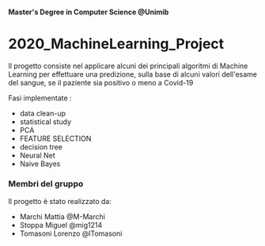 #### Master's Degree in Computer Science @Unimib


# 2020_MachineLearning_Project

Il progetto consiste nel applicare alcuni dei principali algoritmi di Machine Learning per effettuare una predizione, sulla base di alcuni valori dell'esame del sangue, se il paziente sia positivo o meno a Covid-19


Fasi implementate :
- data clean-up
- statistical study
- PCA
- FEATURE SELECTION
- decision tree
- Neural Net
- Naive Bayes



### Membri del gruppo

Il progetto è stato realizzato da:

- Marchi Mattia @M-Marchi
- Stoppa Miguel @mig1214
- Tomasoni Lorenzo @lTomasoni

